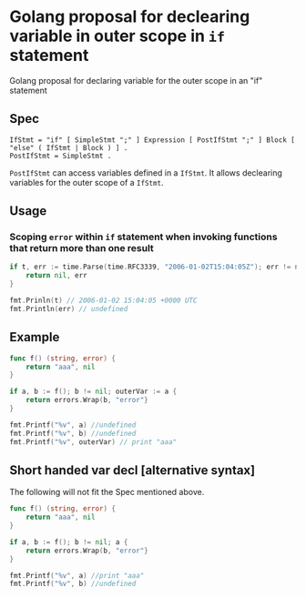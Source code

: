 # Golang proposal for declearing variable in outer scope in `if` statement 
Golang proposal for declaring variable for the outer scope in an "if" statement

## Spec

```ebnf
IfStmt = "if" [ SimpleStmt ";" ] Expression [ PostIfStmt ";" ] Block [ "else" ( IfStmt | Block ) ] .
PostIfStmt = SimpleStmt .
```

`PostIfStmt` can access variables defined in a `IfStmt`. It allows declearing variables for the outer scope of a `IfStmt`.

## Usage

### Scoping `error` within `if` statement when invoking functions that return more than one result

```go
if t, err := time.Parse(time.RFC3339, "2006-01-02T15:04:05Z"); err != nil; t := t {
    return nil, err
}

fmt.Prinln(t) // 2006-01-02 15:04:05 +0000 UTC
fmt.Println(err) // undefined
```

## Example

```go
func f() (string, error) {
    return "aaa", nil
}

if a, b := f(); b != nil; outerVar := a {
    return errors.Wrap(b, "error"}
}

fmt.Printf("%v", a) //undefined
fmt.Printf("%v", b) //undefined
fmt.Printf("%v", outerVar) // print "aaa"
```

## Short handed var decl [alternative syntax]

The following will not fit the Spec mentioned above.

```go
func f() (string, error) {
    return "aaa", nil
}

if a, b := f(); b != nil; a {
    return errors.Wrap(b, "error"}
}

fmt.Printf("%v", a) //print "aaa"
fmt.Printf("%v", b) //undefined
```
